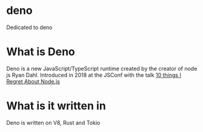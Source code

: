 # deno
Dedicated to deno

# What is Deno
Deno is a new JavaScript/TypeScript runtime created by the creator of node js Ryan Dahl. Introduced in 2018 at the JSConf with the talk [10 things I Regret About Node.js](https://www.youtube.com/watch?v=M3BM9TB-8yA)

# What is it written in
Deno is written on V8, Rust and Tokio


